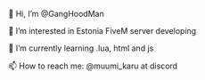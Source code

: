 👋 Hi, I’m @GangHoodMan

👀 I’m interested in Estonia FiveM server developing

🌱 I’m currently learning .lua, html and js

📫 How to reach me: @muumi_karu at discord
